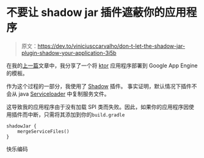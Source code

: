 # 不要让 shadow jar 插件遮蔽你的应用程序

> 原文：<https://dev.to/viniciusccarvalho/don-t-let-the-shadow-jar-plugin-shadow-your-application-3i5b>

在我的[上一篇](https://dev.to/viniciusccarvalho/deploying-fatjar-ktor-applications-on-google-cloud-app-engine-1o32)文章中，我分享了一个将 [ktor](https://ktor.io) 应用程序部署到 Google App Engine 的模板。

作为这个过程的一部分，我使用了 [Shadow](https://imperceptiblethoughts.com/shadow/) 插件。
事实证明，默认情况下插件不会从 java [Serviceloader](https://docs.oracle.com/javase/9/docs/api/java/util/ServiceLoader.html) 中复制服务文件。

这导致我的应用程序由于没有加载 SPI 类而失败。因此，如果你的应用程序因使用插件而中断，只需将其添加到你的`build.gradle`

```
shadowJar {
    mergeServiceFiles()
} 
```

快乐编码
